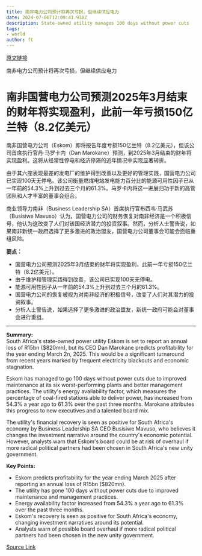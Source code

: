 ```yaml
---
title: 南非电力公司预计将再次亏损，但继续供应电力
date: 2024-07-06T12:00:41.930Z
description: State-owned utility manages 100 days without power cuts
tags: 
- world
author: ft
---
```


[原文链接](https://ft.com/content/e74ee9a7-eb99-4651-8e7b-6013d7f14d03)

南非电力公司预计将再次亏损，但继续供应电力

# 南非国营电力公司预测2025年3月结束的财年将实现盈利，此前一年亏损150亿兰特（8.2亿美元）

南非国营电力公司（Eskom）即将报告年度亏损150亿兰特（8.2亿美元），但该公司首席执行官丹·马罗卡内（Dan Marokane）预测，到2025年3月结束的财年将实现盈利。这将从经常性停电和经济停滞的近年情况中实现显著转折。

由于其六座表现最差的发电厂的维护得到改善以及更好的管理实践，国营电力公司已实现100天无停电。该公司衡量燃煤电站发电能力百分比的能源可用性因子已从一年前的54.3%上升到过去三个月的61.3%。马罗卡内将这一进展归功于新的高管团队和人才丰富的董事会组合。

商业领导力南非（Business Leadership SA）首席执行官布西韦·马武苏（Busisiwe Mavuso）认为，国营电力公司的财务恢复对南非经济是一个积极信号，他认为这改变了人们对该国经济潜力的投资叙事。然而，分析人士警告说，如果南非新统一政府选择了更多激进的政治盟友，国营电力公司董事会可能会面临重组风险。

**要点：**
- 国营电力公司预测2025年3月结束的财年将实现盈利，此前一年亏损150亿兰特（8.2亿美元）。
- 由于维护和管理实践得到改善，该公司已实现100天无停电。
- 能源可用性因子从一年前的54.3%上升到过去三个月的61.3%。
- 国营电力公司的恢复被视为对南非经济的积极信号，改变了人们对其潜力的投资叙事。
- 分析人士警告说，如果选择了更多激进的政治盟友，新统一政府可能会对董事会进行重组。

---

 **Summary:**  
South Africa's state-owned power utility Eskom is set to report an annual loss of R15bn ($820mn), but its CEO Dan Marokane predicts profitability for the year ending March 2n, 2025. This would be a significant turnaround from recent years marked by frequent electricity blackouts and economic stagnation.

Eskom has managed to go 100 days without power cuts due to improved maintenance at its six worst-performing plants and better management practices. The utility's energy availability factor, which measures the percentage of coal-fired stations able to deliver power, has increased from 54.3% a year ago to 
61.3% over the past three months. Marokane attributes this progress to new executives and a talented board mix.

The utility's financial recovery is seen as positive for South Africa's economy by Business Leadership SA CEO Busisiwe Mavuso, who believes it changes the investment narrative around the country's economic potential. However, analysts warn that Eskom's board could be at risk of overhaul if more radical political partners had been chosen in South Africa's new unity government.

**Key Points:**  
- Eskom predicts profitability for the year ending March 2025 after reporting an annual loss of R15bn ($820mn).
- The utility has gone 100 days without power cuts due to improved maintenance and management practices.
- Energy availability factor increased from 54.3% a year ago to 61.3% over the past three months.
- Eskom's recovery is seen as positive for South Africa's economy, changing investment narratives around its potential.
- Analysts warn of possible board overhaul if more radical political partners had been chosen in the new unity government.

[Source Link](https://ft.com/content/e74ee9a7-eb99-4651-8e7b-6013d7f14d03)

